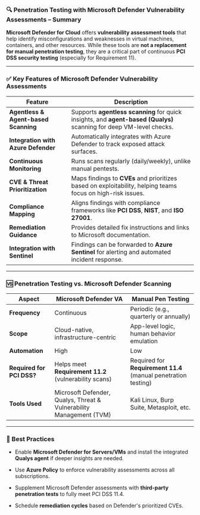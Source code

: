 ### **🔍 Penetration Testing with Microsoft Defender Vulnerability Assessments – Summary**

**Microsoft Defender for Cloud** offers **vulnerability assessment tools** that help identify misconfigurations and weaknesses in virtual machines, containers, and other resources. While these tools are **not a replacement for manual penetration testing**, they are a critical part of continuous **PCI DSS security testing** (especially for Requirement 11).

---

### **✅ Key Features of Microsoft Defender Vulnerability Assessments**

| Feature | Description |
| ----- | ----- |
| **Agentless & Agent-based Scanning** | Supports **agentless scanning** for quick insights, and **agent-based (Qualys)** scanning for deep VM-level checks. |
| **Integration with Azure Defender** | Automatically integrates with Azure Defender to track exposed attack surfaces. |
| **Continuous Monitoring** | Runs scans regularly (daily/weekly), unlike manual pentests. |
| **CVE & Threat Prioritization** | Maps findings to **CVEs** and prioritizes based on exploitability, helping teams focus on high-risk issues. |
| **Compliance Mapping** | Aligns findings with compliance frameworks like **PCI DSS**, **NIST**, and **ISO 27001**. |
| **Remediation Guidance** | Provides detailed fix instructions and links to Microsoft documentation. |
| **Integration with Sentinel** | Findings can be forwarded to **Azure Sentinel** for alerting and automated incident response. |

---

### **🆚 Penetration Testing vs. Microsoft Defender Scanning**

| Aspect | Microsoft Defender VA | Manual Pen Testing |
| ----- | ----- | ----- |
| **Frequency** | Continuous | Periodic (e.g., quarterly or annually) |
| **Scope** | Cloud-native, infrastructure-centric | App-level logic, human behavior emulation |
| **Automation** | High | Low |
| **Required for PCI DSS?** | Helps meet **Requirement 11.2** (vulnerability scans) | Required for **Requirement 11.4** (manual penetration testing) |
| **Tools Used** | Microsoft Defender, Qualys, Threat & Vulnerability Management (TVM) | Kali Linux, Burp Suite, Metasploit, etc. |

---

### **📝 Best Practices**

* Enable **Microsoft Defender for Servers/VMs** and install the integrated **Qualys agent** if deeper insights are needed.

* Use **Azure Policy** to enforce vulnerability assessments across all subscriptions.

* Supplement Microsoft Defender assessments with **third-party penetration tests** to fully meet PCI DSS 11.4.

* Schedule **remediation cycles** based on Defender's prioritized CVEs.
